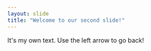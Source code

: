 ```yaml
---
layout: slide
title: "Welcome to our second slide!"
---
```

It's my own text.
Use the left arrow to go back!